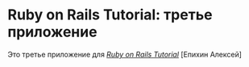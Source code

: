 # Ruby on Rails Tutorial: третье приложение



Это третье приложение для
[*Ruby on Rails Tutorial*](http://railstutorial.org/)
 [Епихин Алексей]

